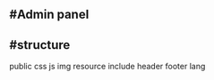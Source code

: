 #Admin panel 
------------------
#structure
----------------
public
   css
   js 
   img
resource
     include 
        header
        footer
     lang   
